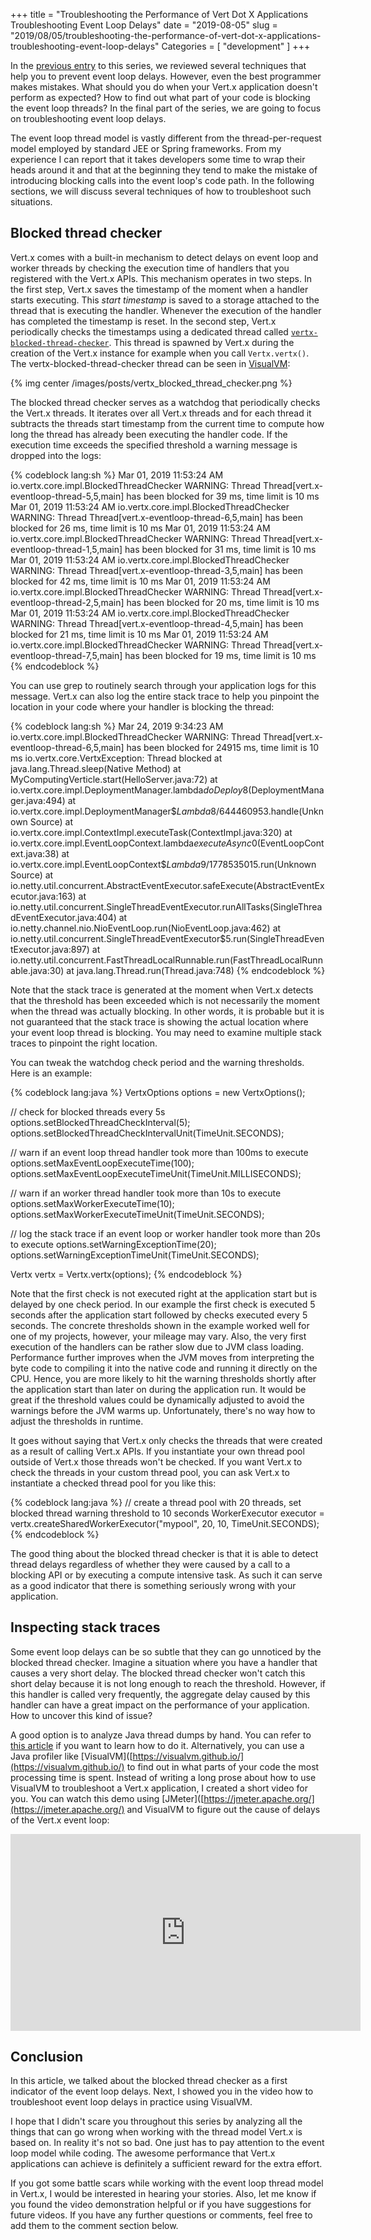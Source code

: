 +++
title = "Troubleshooting the Performance of Vert Dot X Applications Troubleshooting Event Loop Delays"
date = "2019-08-05"
slug = "2019/08/05/troubleshooting-the-performance-of-vert-dot-x-applications-troubleshooting-event-loop-delays"
Categories = [ "development" ]
+++

In the [previous entry](/blog/2019/07/22/troubleshooting-the-performance-of-vert-dot-x-applications-preventing-event-loop-delays/) to this series, we reviewed several techniques that help you to prevent event loop delays. However, even the best programmer makes mistakes. What should you do when your Vert.x application doesn't perform as expected? How to find out what part of your code is blocking the event loop threads? In the final part of the series, we are going to focus on troubleshooting event loop delays.

<!--more-->

The event loop thread model is vastly different from the thread-per-request model employed by standard JEE or Spring frameworks. From my experience I can report that it takes developers some time to wrap their heads around it and that at the beginning they tend to make the mistake of introducing blocking calls into the event loop's code path. In the following sections, we will discuss several techniques of how to troubleshoot such situations.

## Blocked thread checker

Vert.x comes with a built-in mechanism to detect delays on event loop and worker threads by checking the execution time of handlers that you registered with the Vert.x APIs. This mechanism operates in two steps. In the first step, Vert.x saves the timestamp of the moment when a handler starts executing. This *start timestamp* is saved to a storage attached to the thread that is executing the handler. Whenever the execution of the handler has completed the timestamp is reset. In the second step, Vert.x periodically checks the timestamps using a dedicated thread called [`vertx-blocked-thread-checker`](https://github.com/eclipse-vertx/vert.x/blob/master/src/main/java/io/vertx/core/impl/BlockedThreadChecker.java). This thread is spawned by Vert.x during the creation of the Vert.x instance for example when you call `Vertx.vertx()`. The vertx-blocked-thread-checker thread can be seen in [VisualVM](https://visualvm.github.io/):

{% img center /images/posts/vertx_blocked_thread_checker.png %}

The blocked thread checker serves as a watchdog that periodically checks the Vert.x threads. It iterates over all Vert.x threads and for each thread it subtracts the threads start timestamp from the current time to compute how long the thread has already been executing the handler code. If the execution time exceeds the specified threshold a warning message is dropped into the logs:

{% codeblock lang:sh %}
Mar 01, 2019 11:53:24 AM io.vertx.core.impl.BlockedThreadChecker
WARNING: Thread Thread[vert.x-eventloop-thread-5,5,main] has been blocked for 39 ms, time limit is 10 ms
Mar 01, 2019 11:53:24 AM io.vertx.core.impl.BlockedThreadChecker
WARNING: Thread Thread[vert.x-eventloop-thread-6,5,main] has been blocked for 26 ms, time limit is 10 ms
Mar 01, 2019 11:53:24 AM io.vertx.core.impl.BlockedThreadChecker
WARNING: Thread Thread[vert.x-eventloop-thread-1,5,main] has been blocked for 31 ms, time limit is 10 ms
Mar 01, 2019 11:53:24 AM io.vertx.core.impl.BlockedThreadChecker
WARNING: Thread Thread[vert.x-eventloop-thread-3,5,main] has been blocked for 42 ms, time limit is 10 ms
Mar 01, 2019 11:53:24 AM io.vertx.core.impl.BlockedThreadChecker
WARNING: Thread Thread[vert.x-eventloop-thread-2,5,main] has been blocked for 20 ms, time limit is 10 ms
Mar 01, 2019 11:53:24 AM io.vertx.core.impl.BlockedThreadChecker
WARNING: Thread Thread[vert.x-eventloop-thread-4,5,main] has been blocked for 21 ms, time limit is 10 ms
Mar 01, 2019 11:53:24 AM io.vertx.core.impl.BlockedThreadChecker
WARNING: Thread Thread[vert.x-eventloop-thread-7,5,main] has been blocked for 19 ms, time limit is 10 ms
{% endcodeblock %}

You can use grep to routinely search through your application logs for this message. Vert.x can also log the entire stack trace to help you pinpoint the location in your code where your handler is blocking the thread:

{% codeblock lang:sh %}
Mar 24, 2019 9:34:23 AM io.vertx.core.impl.BlockedThreadChecker
WARNING: Thread Thread[vert.x-eventloop-thread-6,5,main] has been blocked for 24915 ms, time limit is 10 ms
io.vertx.core.VertxException: Thread blocked
        at java.lang.Thread.sleep(Native Method)
        at MyComputingVerticle.start(HelloServer.java:72)
        at io.vertx.core.impl.DeploymentManager.lambda$doDeploy$8(DeploymentManager.java:494)
        at io.vertx.core.impl.DeploymentManager$$Lambda$8/644460953.handle(Unknown Source)
        at io.vertx.core.impl.ContextImpl.executeTask(ContextImpl.java:320)
        at io.vertx.core.impl.EventLoopContext.lambda$executeAsync$0(EventLoopContext.java:38)
        at io.vertx.core.impl.EventLoopContext$$Lambda$9/1778535015.run(Unknown Source)
        at io.netty.util.concurrent.AbstractEventExecutor.safeExecute(AbstractEventExecutor.java:163)
        at io.netty.util.concurrent.SingleThreadEventExecutor.runAllTasks(SingleThreadEventExecutor.java:404)
        at io.netty.channel.nio.NioEventLoop.run(NioEventLoop.java:462)
        at io.netty.util.concurrent.SingleThreadEventExecutor$5.run(SingleThreadEventExecutor.java:897)
        at io.netty.util.concurrent.FastThreadLocalRunnable.run(FastThreadLocalRunnable.java:30)
        at java.lang.Thread.run(Thread.java:748)
{% endcodeblock %}

Note that the stack trace is generated at the moment when Vert.x detects that the threshold has been exceeded which is not necessarily the moment when the thread was actually blocking. In other words, it is probable but it is not guaranteed that the stack trace is showing the actual location where your event loop thread is blocking. You may need to examine multiple stack traces to pinpoint the right location.

You can tweak the watchdog check period and the warning thresholds. Here is an example:

{% codeblock lang:java %}
VertxOptions options = new VertxOptions();

// check for blocked threads every 5s
options.setBlockedThreadCheckInterval(5);
options.setBlockedThreadCheckIntervalUnit(TimeUnit.SECONDS);

// warn if an event loop thread handler took more than 100ms to execute
options.setMaxEventLoopExecuteTime(100);
options.setMaxEventLoopExecuteTimeUnit(TimeUnit.MILLISECONDS);

// warn if an worker thread handler took more than 10s to execute
options.setMaxWorkerExecuteTime(10);
options.setMaxWorkerExecuteTimeUnit(TimeUnit.SECONDS);

 // log the stack trace if an event loop or worker handler took more than 20s to execute
options.setWarningExceptionTime(20);
options.setWarningExceptionTimeUnit(TimeUnit.SECONDS);

Vertx vertx = Vertx.vertx(options);
{% endcodeblock %}

Note that the first check is not executed right at the application start but is delayed by one check period. In our example the first check is executed 5 seconds after the application start followed by checks executed every 5 seconds. The concrete thresholds shown in the example worked well for one of my projects, however, your mileage may vary.  Also, the very first execution of the handlers can be rather slow due to JVM class loading. Performance further improves when the JVM moves from interpreting the byte code to compiling it into the native code and running it directly on the CPU. Hence, you are more likely to hit the warning thresholds shortly after the application start than later on during the application run. It would be great if the threshold values could be dynamically adjusted to avoid the warnings before the JVM warms up. Unfortunately, there's no way how to adjust the thresholds in runtime.

It goes without saying that Vert.x only checks the threads that were created as a result of calling Vert.x APIs. If you instantiate your own thread pool outside of Vert.x those threads won't be checked. If you want Vert.x to check the threads in your custom thread pool, you can ask Vert.x to instantiate a checked thread pool for you like this:

{% codeblock lang:java %}
// create a thread pool with 20 threads, set blocked thread warning threshold to 10 seconds
WorkerExecutor executor = vertx.createSharedWorkerExecutor("mypool", 20, 10, TimeUnit.SECONDS);
{% endcodeblock %}

The good thing about the blocked thread checker is that it is able to detect thread delays regardless of whether they were caused by a call to a blocking API or by executing a compute intensive task. As such it can serve as a good indicator that there is something seriously wrong with your application.

## Inspecting stack traces

Some event loop delays can be so subtle that they can go unnoticed by the blocked thread checker. Imagine a situation where you have a handler that causes a very short delay.  The blocked thread checker won't catch this short delay because it is not long enough to reach the threshold. However, if this handler is called very frequently, the aggregate delay caused by this handler can have a great impact on the performance of your application. How to uncover this kind of issue?

A good option is to analyze Java thread dumps by hand. You can refer to [this article](https://dzone.com/articles/how-analyze-java-thread-dumps) if you want to learn how to do it. Alternatively, you can use a Java profiler like [VisualVM]([https://visualvm.github.io/](https://visualvm.github.io/) to find out in what parts of your code the most processing time is spent. Instead of writing a long prose about how to use VisualVM to troubleshoot a Vert.x application, I created a short video for you. You can watch this demo using [JMeter]([https://jmeter.apache.org/](https://jmeter.apache.org/) and VisualVM to figure out the cause of delays of the Vert.x event loop:

<div style="text-align:center;">
  <iframe width="560" height="315" src="https://www.youtube.com/embed/xxLVQMssLCk" frameborder="0" allow="accelerometer; autoplay; encrypted-media; gyroscope; picture-in-picture" allowfullscreen></iframe>
</div>

## Conclusion

In this article, we talked about the blocked thread checker as a first indicator of the event loop delays. Next, I showed you in the video how to troubleshoot event loop delays in practice using VisualVM.

I hope that I didn't scare you throughout this series by analyzing all the things that can go wrong when working with the thread model Vert.x is based on. In reality it's not so bad. One just has to pay attention to the event loop model while coding. The awesome performance that Vert.x applications can achieve is definitely a sufficient reward for the extra effort.

If you got some battle scars while working with the event loop thread model in Vert.x, I would be interested in hearing your stories. Also, let me know if you found the video demonstration helpful or if you have suggestions for future videos. If you have any further questions or comments, feel free to add them to the comment section below.
